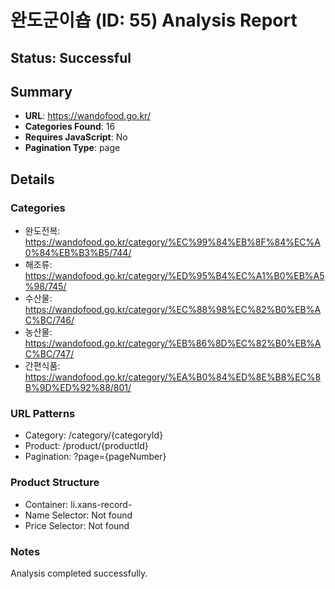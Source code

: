 # 완도군이숍 (ID: 55) Analysis Report

## Status: Successful

## Summary
- **URL**: https://wandofood.go.kr/
- **Categories Found**: 16
- **Requires JavaScript**: No
- **Pagination Type**: page

## Details

### Categories
- 완도전복: https://wandofood.go.kr/category/%EC%99%84%EB%8F%84%EC%A0%84%EB%B3%B5/744/
- 해조류: https://wandofood.go.kr/category/%ED%95%B4%EC%A1%B0%EB%A5%98/745/
- 수산물: https://wandofood.go.kr/category/%EC%88%98%EC%82%B0%EB%AC%BC/746/
- 농산물: https://wandofood.go.kr/category/%EB%86%8D%EC%82%B0%EB%AC%BC/747/
- 간편식품: https://wandofood.go.kr/category/%EA%B0%84%ED%8E%B8%EC%8B%9D%ED%92%88/801/

### URL Patterns
- Category: /category/{categoryId}
- Product: /product/{productId}
- Pagination: ?page={pageNumber}

### Product Structure
- Container: li.xans-record-
- Name Selector: Not found
- Price Selector: Not found

### Notes
Analysis completed successfully.
